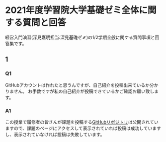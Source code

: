 # 2021年度学習院大学基礎ゼミ全体に関する質問と回答
経営入門演習(深見嘉明担当:深見基礎ゼミ)の1/2学期全般に関する質問事項と回答集です。

## 1
### Q1
GitHubアカウントは作れたと思うんですが、自己紹介を投稿出来ているか分かりません。
お手数ですが私の自己紹介が投稿できているかご確認お願い致します。

### A1
この授業で履修者の皆さんが課題を投稿する[GitHubリポジトリ](https://github.com/icat-lab/ay2021spring_icatlab)は公開されていますので、課題のページにアクセスして表示されていれば投稿は成功していますし、表示されていなければ投稿は失敗しています。
